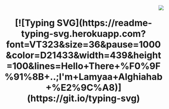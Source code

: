 <img align="right" src="https://visitor-badge.laobi.icu/badge?page_id=Lamyaa439.Basic-Python_Calculator-badge&left_text=My%20Page%20Visitors" />
<h1 align="center">
    [![Typing SVG](https://readme-typing-svg.herokuapp.com?font=VT323&size=36&pause=1000&color=D21433&width=439&height=100&lines=Hello+There+%F0%9F%91%8B+..;I'm+Lamyaa+Alghiahab+%E2%9C%A8)](https://git.io/typing-svg)
</h1>


